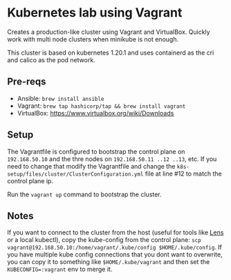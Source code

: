 # Kubernetes lab using Vagrant

Creates a production-like cluster using Vagrant and VirtualBox. Quickly work with multi node clusters when minikube is not enough.

This cluster is based on kubernetes 1.20.1 and uses containerd as the cri and calico as the pod network.

## Pre-reqs

- Ansible: `brew install ansible`
- Vagrant: `brew tap hashicorp/tap && brew install vagrant`
- VirtualBox: https://www.virtualbox.org/wiki/Downloads

## Setup

The Vagrantfile is configured to bootstrap the control plane on `192.168.50.10` and the thre nodes on `192.168.50.11 ..12 ..13`, etc. If you need to change that modify the Vagrantfile and change the `k8s-setup/files/cluster/ClusterConfiguration.yml` file at line #12 to match the control plane ip.

Run the `vagrant up` command to bootstrap the cluster.

## Notes

If you want to connect to the cluster from the host (useful for tools like [Lens](https://k8slens.dev/) or a local kubectl), copy the kube-config from the control plane: `scp vagrant@192.168.50.10:/home/vagrant/.kube/config $HOME/.kube/config`. If you have multiple kube config connections that you dont want to overwrite, you can copy it to something like `$HOME/.kube/vagrant` and then set the `KUBECONFIG=:vagrant` env to merge it.
